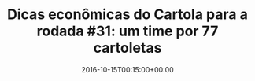 ---
layout: post
title: "Dicas econômicas do Cartola para a rodada #31: um time por 77 cartoletas"
date: 2016-10-15T00:15:00+00:00
external_link: "http://globoesporte.globo.com/cartola-fc/dicas/noticia/2016/10/dicas-economicas-do-cartola-para-rodada-31-um-time-por-77-cartoletas.html"
categories: news "globo.com"
---